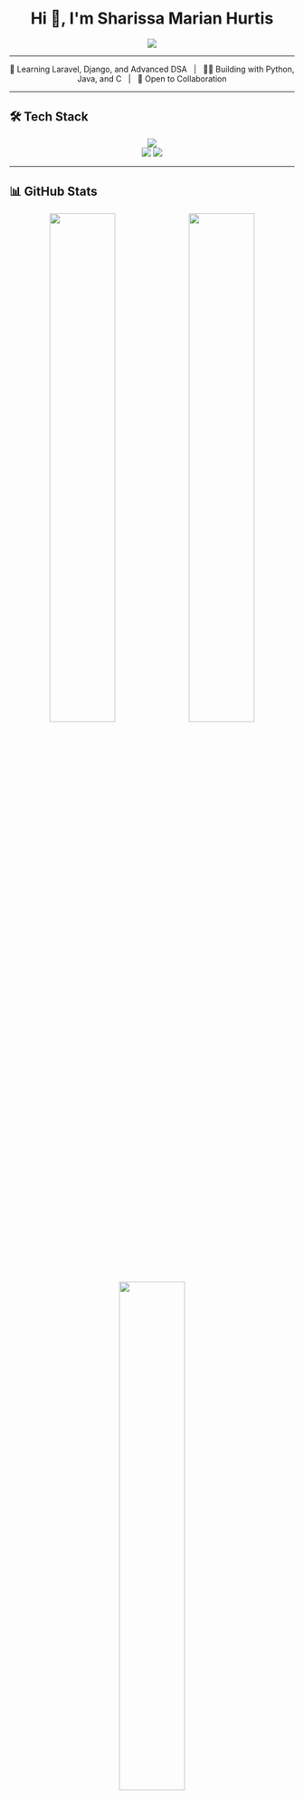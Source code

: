 <h1 align="center">Hi 👋, I'm Sharissa Marian Hurtis</h1>

<p align="center">
  <img src="https://readme-typing-svg.herokuapp.com?font=Fira+Code&size=24&duration=3000&pause=1000&center=true&vCenter=true&width=440&lines=MCA+Graduate+%F0%9F%8F%93;Aspiring+Software+Developer;Lifelong+Learner+%F0%9F%93%9A" />
</p>

---

<p align="center">
🎯 Learning Laravel, Django, and Advanced DSA &nbsp; | &nbsp;
👩‍💻 Building with Python, Java, and C &nbsp; | &nbsp;
🤝 Open to Collaboration
</p>

---

## 🛠️ Tech Stack
<p align="center">
  <img src="https://skillicons.dev/icons?i=python,java,c,php,js,html,css,bootstrap,laravel,django,mysql,git,github,gitlab" /><br>
  <img src="https://skillicons.dev/icons?i=numpy,pandas,opencv,postman,jmeter" />
  <img src="https://img.shields.io/badge/YOLO-00FFFF?style=flat-square&logo=openai&logoColor=black" />
</p>

---

## 📊 GitHub Stats
<p align="center">
  <img src="https://github-readme-stats.vercel.app/api?username=sharissaaa&theme=tokyonight&show_icons=true&hide_border=false&hide_title=true" width="48%" />
  <img src="https://github-readme-streak-stats.herokuapp.com/?user=sharissaaa&theme=tokyonight&hide_border=false" width="48%" />
</p>

<p align="center">
  <img src="https://github-readme-stats.vercel.app/api/top-langs/?username=sharissaaa&layout=compact&theme=tokyonight&hide_border=false" width="48%" />
</p>

---

## 🏆 GitHub Trophies
<p align="center">
  <img src="https://github-profile-trophy.vercel.app/?username=sharissaaa&theme=algolia&no-frame=true&no-bg=true&margin-w=8" />
</p>

---

## 🌐 Connect with Me
<p align="center">
  <a href="https://www.linkedin.com/in/sharissa-marian-hurtis-4a7028204/" target="_blank">
    <img src="https://skillicons.dev/icons?i=linkedin" height="28" />
  </a>
</p>

<p align="center">
  <img src="https://visitcount.itsvg.in/api?id=sharissaaa&icon=0&color=6" />
</p>
